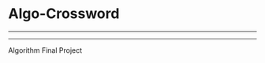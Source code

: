 # Algo-Crossword

---------------------------------------------------
---------------------------------------------------

Algorithm Final Project

